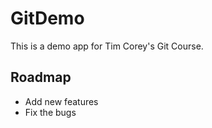 # GitDemo
This is a demo app for Tim Corey's Git Course.

## Roadmap
 * Add new features
 * Fix the bugs


